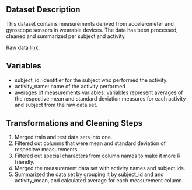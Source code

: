 ## Dataset Description
This dataset contains measurements derived from accelerometer and gyroscope sensors in wearable devices. The data has been processed, cleaned and summarized per subject and activity.

Raw data [link](https://d396qusza40orc.cloudfront.net/getdata%2Fprojectfiles%2FUCI%20HAR%20Dataset.zip
). 

## Variables
* subject_id: identifier for the subject who performed the activity.
* activity_name: name of the activity performed
* averages of measurements variables: variables represent averages of the respective mean and standard deviation measures for each activity and subject from the raw data set.

## Transformations and Cleaning Steps
1. Merged train and test data sets into one.
2. Filtered out columns that were mean and standard deviation of respecitve measurements.
3. Filtered out special characters from column names to make it more R friendly.
4. Merged the measurement data set with activity names and subject ids.
5. Summarized the data set by grouping it by subject_id and and activity_mean, and calculated average for each measurement column.
